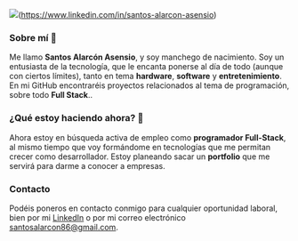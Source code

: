 ![](https://img.shields.io/badge/LinkedIn-blue?logo=linkedin&logoColor=white&style=for-the-badge)(https://www.linkedin.com/in/santos-alarcon-asensio)

### Sobre mí 👋

Me llamo **Santos Alarcón Asensio**, y soy manchego de nacimiento. Soy un entusiasta de la tecnología, que le encanta ponerse al día de todo (aunque con ciertos límites), tanto en tema **hardware**, **software** y **entretenimiento**. En mi GitHub encontraréis proyectos relacionados al tema de programación, sobre todo **Full Stack**..

### ¿Qué estoy haciendo ahora? 🤔
Ahora estoy en búsqueda activa de empleo como **programador Full-Stack**, al mismo tiempo que voy formándome en tecnologías que me permitan crecer como desarrollador. Estoy planeando sacar un **portfolio** que me servirá para darme a conocer a empresas.

### Contacto
Podéis poneros en contacto conmigo para cualquier oportunidad laboral, bien por mi [LinkedIn](https://www.linkedin.com/in/santos-alarcon-asensio) o por mi correo electrónico [santosalarcon86@gmail.com](mailto:santosalarcon86@gmail.com).

<!--
**SantosAlarcon/santosalarcon** is a ✨ _special_ ✨ repository because its `README.md` (this file) appears on your GitHub profile.

Here are some ideas to get you started:

- 🔭 I’m currently working on ...
- 🌱 I’m currently learning ...
- 👯 I’m looking to collaborate on ...
- 🤔 I’m looking for help with ...
- 💬 Ask me about ...
- 📫 How to reach me: ...
- 😄 Pronouns: ...
- ⚡ Fun fact: ...
-->
